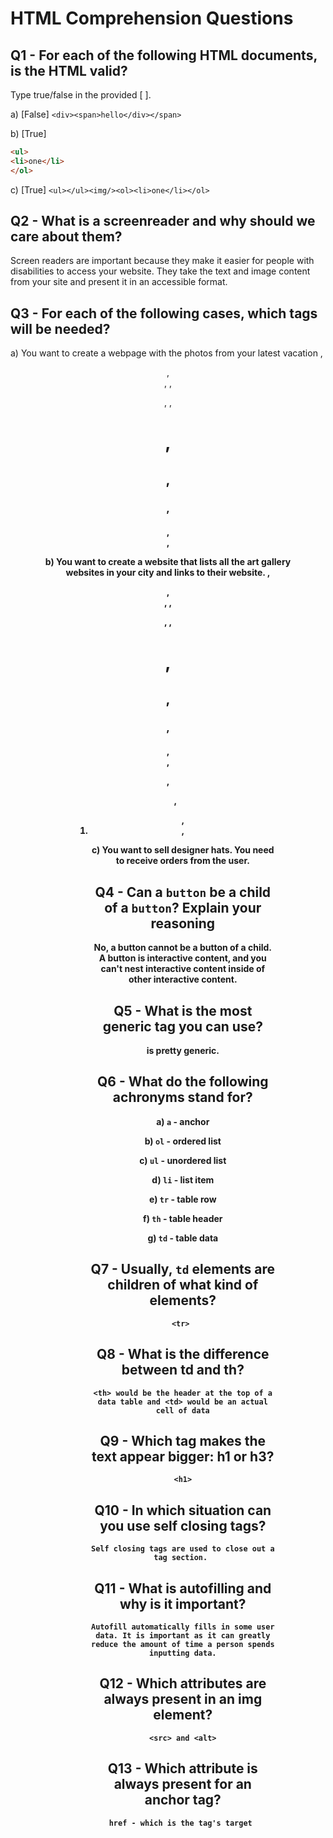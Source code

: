 # HTML Comprehension Questions

## Q1 - For each of the following HTML documents, is the HTML valid?

Type true/false in the provided [ ].

a) [False] `<div><span>hello</div></span>`

b) [True]

```html
<ul>
<li>one</li>
</ol>
```

c) [True] `<ul></ul><img/><ol><li>one</li></ol>`

## Q2 - What is a screenreader and why should we care about them?

Screen readers are important because they make it easier for people with disabilities to access your website. They take the text and image content from your site and present it in an accessible format.

## Q3 - For each of the following cases, which tags will be needed?

a) You want to create a webpage with the photos from your latest vacation
    <html>, <header>, <footer>, <body>, <p>, <img>, <h1>, <h2>, <h3>, <h4>, <div>, <figure>

b) You want to create a website that lists all the art gallery websites in your city and links to their website.
    <html>, <header>, <footer>, <body>, <p>, <img>, <h1>, <h2>, <h3>, <h4>, <div>, <figure>, <ul>, <ol>, <li>, <a>

c) You want to sell designer hats. You need to receive orders from the user.

## Q4 - Can a `button` be a child of a `button`? Explain your reasoning

No, a button cannot be a button of a child. A button is interactive content, and you can't nest interactive content inside of other interactive content.

## Q5 - What is the most generic tag you can use?

<div> is pretty generic.

## Q6 - What do the following achronyms stand for?

a) `a` - anchor

b) `ol` - ordered list

c) `ul` - unordered list

d) `li` - list item

e) `tr` - table row

f) `th` - table header

g) `td` - table data

## Q7 - Usually, `td` elements are children of what kind of elements?

    <tr> 

## Q8 - What is the difference between td and th?

    <th> would be the header at the top of a data table and <td> would be an actual cell of data

## Q9 - Which tag makes the text appear bigger: h1 or h3?

    <h1>

## Q10 - In which situation can you use self closing tags?

    Self closing tags are used to close out a tag section. 

## Q11 - What is autofilling and why is it important?

    Autofill automatically fills in some user data. It is important as it can greatly reduce the amount of time a person spends inputting data.

## Q12 - Which attributes are always present in an img element?

    <src> and <alt>

## Q13 - Which attribute is always present for an anchor tag?

    href - which is the tag's target 